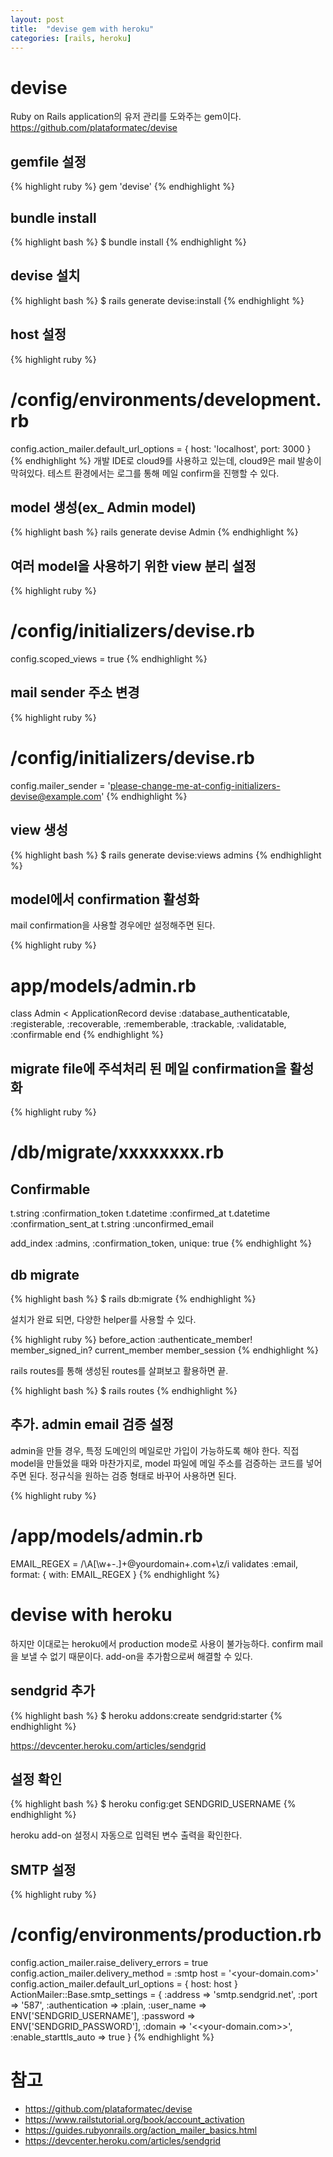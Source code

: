 ```yaml
---
layout: post
title:  "devise gem with heroku"
categories: [rails, heroku]
---
```


# devise
Ruby on Rails application의 유저 관리를 도와주는 gem이다. <br />
<https://github.com/plataformatec/devise>

## gemfile 설정

{% highlight ruby %}
gem 'devise'
{% endhighlight %}

## bundle install

{% highlight bash %}
$ bundle install
{% endhighlight %}

## devise 설치
{% highlight bash %}
$ rails generate devise:install
{% endhighlight %}

## host 설정

{% highlight ruby %}
# /config/environments/development.rb
config.action_mailer.default_url_options = { host: 'localhost', port: 3000 }
{% endhighlight %}
개발 IDE로 cloud9를 사용하고 있는데, cloud9은 mail 발송이 막혀있다. 테스트 환경에서는 로그를 통해 메일 confirm을 진행할 수 있다.

## model 생성(ex_ Admin model)

{% highlight bash %}
rails generate devise Admin
{% endhighlight %}

## 여러 model을 사용하기 위한 view 분리 설정

{% highlight ruby %}
# /config/initializers/devise.rb
config.scoped_views = true
{% endhighlight %}

## mail sender 주소 변경

{% highlight ruby %}
# /config/initializers/devise.rb
config.mailer_sender = 'please-change-me-at-config-initializers-devise@example.com'
{% endhighlight %}

## view 생성
{% highlight bash %}
$ rails generate devise:views admins
{% endhighlight %}

## model에서 confirmation 활성화<br />
mail confirmation을 사용할 경우에만 설정해주면 된다.

{% highlight ruby %}
# app/models/admin.rb
class Admin < ApplicationRecord
  devise :database_authenticatable, :registerable,
    :recoverable, :rememberable, :trackable, :validatable,
    :confirmable
end
{% endhighlight %}

## migrate file에 주석처리 된 메일 confirmation을 활성화

{% highlight ruby %}
# /db/migrate/xxxxxxxx.rb
## Confirmable
t.string   :confirmation_token
t.datetime :confirmed_at
t.datetime :confirmation_sent_at
t.string   :unconfirmed_email
 
add_index :admins, :confirmation_token,   unique: true
{% endhighlight %}

## db migrate

{% highlight bash %}
$ rails db:migrate
{% endhighlight %}

설치가 완료 되면, 다양한 helper를 사용할 수 있다.

{% highlight ruby %}
before_action :authenticate_member!
member_signed_in?
current_member
member_session
{% endhighlight %}

rails routes를 통해 생성된 routes를 살펴보고 활용하면 끝.

{% highlight bash %}
$ rails routes
{% endhighlight %}

## 추가. admin email 검증 설정
admin을 만들 경우, 특정 도메인의 메일로만 가입이 가능하도록 해야 한다.
직접 model을 만들었을 때와 마찬가지로, model 파일에 메일 주소를 검증하는 코드를 넣어주면 된다.
정규식을 원하는 검증 형태로 바꾸어 사용하면 된다.

{% highlight ruby %}
# /app/models/admin.rb
EMAIL_REGEX = /\A[\w+\-.]+@yourdomain+\.com+\z/i
validates :email, format: { with: EMAIL_REGEX }
{% endhighlight %}

# devise with heroku
하지만 이대로는 heroku에서 production mode로 사용이 불가능하다.
confirm mail을 보낼 수 없기 때문이다.
add-on을 추가함으로써 해결할 수 있다.

## sendgrid 추가

{% highlight bash %}
$ heroku addons:create sendgrid:starter
{% endhighlight %}

<https://devcenter.heroku.com/articles/sendgrid>

## 설정 확인

{% highlight bash %}
$ heroku config:get SENDGRID_USERNAME
{% endhighlight %}

heroku add-on 설정시 자동으로 입력된 변수 출력을 확인한다.

## SMTP 설정

{% highlight ruby %}
# /config/environments/production.rb
config.action_mailer.raise_delivery_errors = true
config.action_mailer.delivery_method = :smtp
host = '<your-domain.com>'
config.action_mailer.default_url_options = { host: host }
ActionMailer::Base.smtp_settings = {
  :address        => 'smtp.sendgrid.net',
  :port           => '587',
  :authentication => :plain,
  :user_name      => ENV['SENDGRID_USERNAME'],
  :password       => ENV['SENDGRID_PASSWORD'],
  :domain         => '<<your-domain.com>>',
  :enable_starttls_auto => true
}
{% endhighlight %}

# 참고
* <https://github.com/plataformatec/devise>
* <https://www.railstutorial.org/book/account_activation>
* <https://guides.rubyonrails.org/action_mailer_basics.html>
* <https://devcenter.heroku.com/articles/sendgrid>